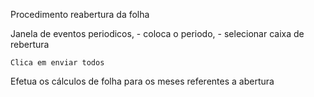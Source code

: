 Procedimento reabertura da folha

Janela de eventos periodicos, 
    - coloca o periodo, 
    - selecionar caixa de rebertura
    
    Clica em enviar todos
    
    

Efetua os cálculos de folha para os meses referentes a abertura
